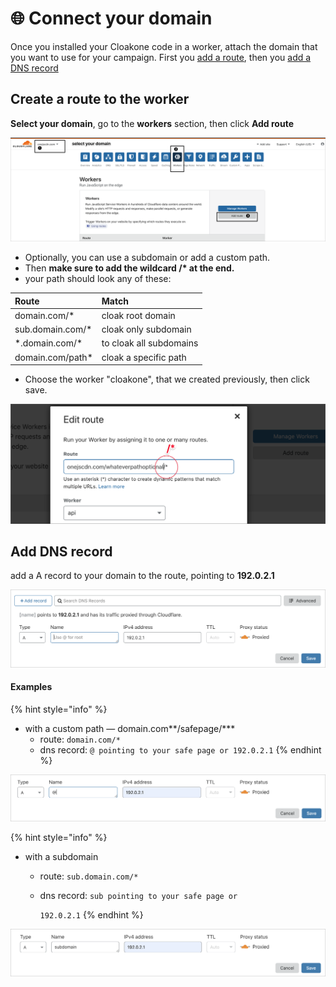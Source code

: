 # 🌐 Connect your domain

Once you installed your Cloakone code in a worker, attach the domain that you want to use for your campaign. First you [add a route](./#create-a-route-to-the-worker), then you [add a DNS record](./#add-a-record)

## **Create a route to the worker**

**Select your domain**, go to the **workers** section, then click **Add route**

![](../../../.gitbook/assets/cleanshot-2020-09-02-at-21.32.48-2x.png)

* Optionally, you can use a subdomain or add a custom path. 
* Then **make sure to add the  wildcard /\* at the end.** 
* your path should look any of these:

| Route | Match |
| :--- | :--- |
| domain.com/\* | cloak root domain |
| sub.domain.com/\*  | cloak only subdomain |
| \*.domain.com/\* | to cloak all subdomains |
| domain.com/path\* | cloak a specific path |



* Choose the worker "cloakone", that we created previously, then click save.

![](../../../.gitbook/assets/cleanshot-2020-09-08-at-16.32.55-2x%20%281%29.png)

## Add DNS record

add a A record to your domain to the route, pointing to **192.0.2.1** 

![so that cloudflare map your domain to the route we created ](../../../.gitbook/assets/cleanshot-2020-09-07-at-20.48.28-2x.png)

#### Examples

{% hint style="info" %}
* with a custom path — domain.com**/safepage/\***
  * route: `domain.com/*`
  * dns record:  `@ pointing to your safe page or 192.0.2.1`
{% endhint %}

![](../../../.gitbook/assets/cleanshot-2020-11-06-at-21.23.09-2x.png)



{% hint style="info" %}
* with a subdomain
  * route: `sub.domain.com/*`
  * dns record:  `sub pointing to your safe page or`

    `192.0.2.1`
{% endhint %}

![](../../../.gitbook/assets/cleanshot-2020-11-06-at-21.23.01-2x.png)



